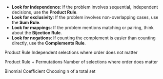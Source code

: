 - **Look for independence**: If the problem involves sequential, independent decisions, use the **Product Rule**.
- **Look for exclusivity**: If the problem involves non-overlapping cases, use the **Sum Rule**.
- **Look for mappings**: If the problem mentions matching or pairing, think about the **Bijection Rule**.
- **Look for negations**: If counting the complement is easier than counting directly, use the **Complements Rule**.

Product Rule
Independent selections where order does not matter

Product Rule + Permutations
Number of selections where order does matter

Binomial Coefficient
Choosing n of a total set

